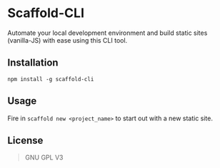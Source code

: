 # Scaffold-CLI
Automate your local development environment and build static sites (vanilla-JS) with ease using this CLI tool.

## Installation
`npm install -g scaffold-cli`

## Usage
Fire in `scaffold new <project_name>` to start out with a new static site.

## License
> GNU GPL V3
